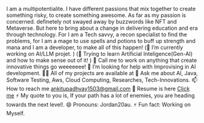I am a multipotentialite. I have different passions that mix together to create something risky, to create something awesome. As far as my passion is concerned. definetely not swayed away by buzzwords like NFT and Metaverse. But here to bring about a change in delivering education and era through technology. For I am a Tech savvy, a recon specialist to find the problems, for I am a mage to use spells and potions to buff up strength and mana and I am a developer, to make all of this happen!
(🔭 I’m currently working on AI/LLM projet.  )
(🌱 Trying to learn Artificial Inteligence(Gen-AI) and how to make sense out of it!  )
👯 Call me to work on anything that create innovative things go weeeeeee!
🤝 I’m looking for help with Improvising in AI development.
👨‍💻 All of my projects are available at 
💬 Ask me about AI, Java, Software Testing, Aws, Cloud Computing, Researches, Tech-Innovations.
📫 How to reach me ankitupadhyay1503@gmail.com
📄 Resume is here [Click me](https://drive.google.com/file/d/18s8ds1OP1uNWyJqAbecoEMjSu1d0OSiO/view?usp=drivesdk)
⚡ My quote to you is, If your path has a lot of enemies, you are heading towards the next level!.
😄 Pronouns: Jordan20au.
⚡ Fun fact: Working on Myself.

